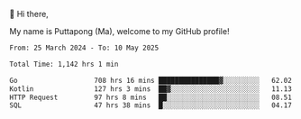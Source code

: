 👋 Hi there,

My name is Puttapong (Ma), welcome to my GitHub profile!

<!--START_SECTION:waka-->

```txt
From: 25 March 2024 - To: 10 May 2025

Total Time: 1,142 hrs 1 min

Go                   708 hrs 16 mins ███████████████▓░░░░░░░░░   62.02 %
Kotlin               127 hrs 3 mins  ██▓░░░░░░░░░░░░░░░░░░░░░░   11.13 %
HTTP Request         97 hrs 8 mins   ██░░░░░░░░░░░░░░░░░░░░░░░   08.51 %
SQL                  47 hrs 38 mins  █░░░░░░░░░░░░░░░░░░░░░░░░   04.17 %
```

<!--END_SECTION:waka-->
